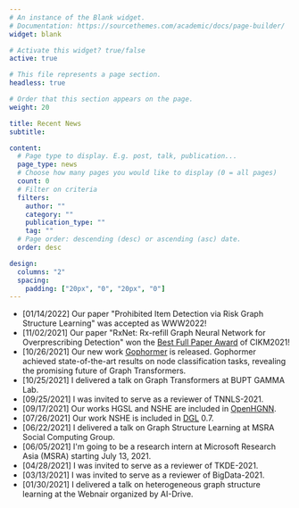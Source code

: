 ```yaml
---
# An instance of the Blank widget.
# Documentation: https://sourcethemes.com/academic/docs/page-builder/
widget: blank

# Activate this widget? true/false
active: true

# This file represents a page section.
headless: true

# Order that this section appears on the page.
weight: 20

title: Recent News
subtitle:

content:
  # Page type to display. E.g. post, talk, publication...
  page_type: news
  # Choose how many pages you would like to display (0 = all pages)
  count: 0
  # Filter on criteria
  filters:
    author: ""
    category: ""
    publication_type: ""
    tag: ""
  # Page order: descending (desc) or ascending (asc) date.
  order: desc

design:
  columns: "2"
  spacing:
    padding: ["20px", "0", "20px", "0"]
---
```

* [01/14/2022] Our paper "Prohibited Item Detection via Risk Graph Structure Learning" was accepted as WWW2022!
* [11/02/2021] Our paper "RxNet: Rx-refill Graph Neural Network for Overprescribing Detection" won the [Best Full Paper Award](https://www.cikm2021.org/programme/best-paper-nominations) of CIKM2021! 
* [10/26/2021] Our new work [Gophormer](https://arxiv.org/abs/2110.13094) is released. Gophormer achieved state-of-the-art results on node classification tasks, revealing the promising future of Graph Transformers.
* [10/25/2021] I delivered a talk on Graph Transformers at BUPT GAMMA Lab.
* [09/25/2021] I was invited to serve as a reviewer of TNNLS-2021.
* [09/17/2021] Our works HGSL and NSHE are included in [OpenHGNN](https://github.com/BUPT-GAMMA/OpenHGNN).
* [07/26/2021] Our work NSHE is included in [DGL](https://www.dgl.ai) 0.7.
* [06/22/2021] I delivered a talk on Graph Structure Learning at MSRA Social Computing Group.
* [06/05/2021] I'm going to be a research intern at Microsoft Research Asia (MSRA) starting July 13, 2021.
* [04/28/2021] I was invited to serve as a reviewer of TKDE-2021.
* [03/13/2021] I was invited to serve as a reviewer of BigData-2021.
* [01/30/2021] I delivered a talk on heterogeneous graph structure learning at the Webnair organized by AI-Drive.

